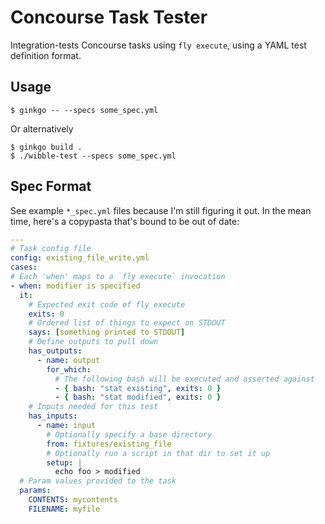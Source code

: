 # Concourse Task Tester

Integration-tests Concourse tasks using `fly execute`, using a YAML test definition format.

## Usage

```terminal
$ ginkgo -- --specs some_spec.yml
```

Or alternatively

```terminal
$ ginkgo build .
$ ./wibble-test --specs some_spec.yml
```

## Spec Format

See example `*_spec.yml` files because I'm still figuring it out. In the mean time, here's a copypasta that's bound to be out of date:

```yaml
---
# Task config file
config: existing_file_write.yml
cases:
# Each 'when' maps to a `fly execute` invocation
- when: modifier is specified
  it:
    # Expected exit code of fly execute
    exits: 0
    # Ordered list of things to expect on STDOUT
    says: [something printed to STDOUT]
    # Define outputs to pull down
    has_outputs:
      - name: output
        for_which:
          # The following bash will be executed and asserted against
          - { bash: "stat existing", exits: 0 }
          - { bash: "stat modified", exits: 0 }
    # Inputs needed for this test
    has_inputs:
      - name: input
        # Optionally specify a base directory
        from: fixtures/existing_file
        # Optionally run a script in that dir to set it up
        setup: |
          echo foo > modified
  # Param values provided to the task
  params:
    CONTENTS: mycontents
    FILENAME: myfile
```

